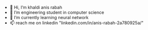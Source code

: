 - 👋 Hi, I’m khaldi anis rabah
- 👀 I’m engineering student in computer science
- 🌱 I’m currently learning neural network
- 📫 reach me on linkedin "linkedin.com/in/anis-rabah-2a780925a/"

<!---
anisrabah1/anisrabah1 is a ✨ special ✨ repository because its `README.md` (this file) appears on your GitHub profile.
You can click the Preview link to take a look at your changes.
--->
